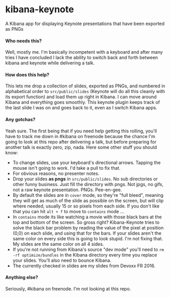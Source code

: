 # kibana-keynote
A Kibana app for displaying Keynote presentations that have been exported as PNGs

#### Who needs this?
Well, mostly me. I'm basically incompetent with a keyboard and after many tries I have concluded I lack the ability to switch back and forth between kibana and keynote while delivering a talk.

#### How does this help?
This lets me drop a collection of slides, exported as PNGs, and numbered in alphabetical order to `src/public/slides` (Keynote will do all this cleanly with its export function) and load them up right in Kibana. I can move around Kibana and everything goes smoothly. This keynote plugin keeps track of the last slide I was on and goes back to it, even as I switch Kibana apps.

#### Any gotchas?
Yeah sure. The first being that if you need help getting this rolling, you'll have to track me down in #kibana on freenode because the chance I'm going to look at this repo after delivering a talk, but before preparing for another talk is exactly zero, zip, nada. Here some other stuff you should know:

- To change slides, use your keyboard's directional arrows. Tapping the mouse isn't going to work. I'd take a pull to fix that.
- For obvious reasons, no presenter notes.
- Drop your slides **as pngs** in `src/public/slides`. No sub directories or other funny business. Just fill the directory with pngs. Not jpgs, no gifs, not a raw keynote presentation. PNGs. Pee-en-gee.
- By default the slides are in `cover` mode, so they're "full bleed", meaning they will get as much of the slide as possible on the screen, but will clip where needed, usually 15 or so pixels from each side. If you don't like that you can hit `alt + f` to move to `contains` mode ...
- In `contains` mode its like watching a movie with those black bars at the top and bottom of the screen. So gross right? Kibana-Keynote tries to solve the black bar problem by reading the value of the pixel at position (0,0) on each slide, and using that for the bars. If your slides aren't the same color on every side this is going to look stupid. I'm not fixing that. My slides are the same color on all 4 sides.
- If you're not running from Kibana's source "dev mode" you'll need to `rm -rf optimize/bundles` in the Kibana directory every time you replace your slides. You'll also need to bounce Kibana.
- The currently checked in slides are my slides from Devoxx FR 2016.

#### Anything else?
Seriously, #kibana on freenode. I'm not looking at this repo.
